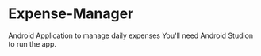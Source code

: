 # Expense-Manager
Android Application to manage daily expenses
You'll need Android Studion to run the app.

